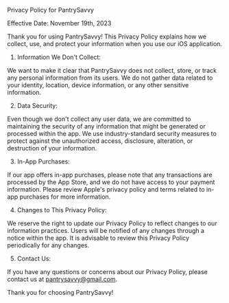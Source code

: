 Privacy Policy for PantrySavvy

Effective Date: November 19th, 2023

Thank you for using PantrySavvy! This Privacy Policy explains how we collect, use, and protect your information when you use our iOS application.

1. Information We Don't Collect:

We want to make it clear that PantrySavvy does not collect, store, or track any personal information from its users. We do not gather data related to your identity, location, device information, or any other sensitive information.

2. Data Security:

Even though we don't collect any user data, we are committed to maintaining the security of any information that might be generated or processed within the app. We use industry-standard security measures to protect against the unauthorized access, disclosure, alteration, or destruction of your information.

3. In-App Purchases:

If our app offers in-app purchases, please note that any transactions are processed by the App Store, and we do not have access to your payment information. Please review Apple's privacy policy and terms related to in-app purchases for more information.

4. Changes to This Privacy Policy:

We reserve the right to update our Privacy Policy to reflect changes to our information practices. Users will be notified of any changes through a notice within the app. It is advisable to review this Privacy Policy periodically for any changes.

5. Contact Us:

If you have any questions or concerns about our Privacy Policy, please contact us at pantrysavvy@gmail.com.

Thank you for choosing PantrySavvy!
